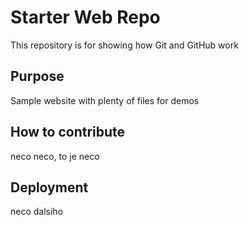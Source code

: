 # Starter Web Repo

This repository is for showing how Git and GitHub work

## Purpose

Sample website with plenty of files for demos

## How to contribute

neco neco, to je neco

## Deployment

neco dalsiho